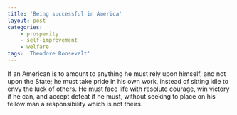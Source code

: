 ```yaml
---
title: 'Being successful in America'
layout: post
categories:
    - prosperity
    - self-improvement
    - welfare
tags: 'Theodore Roosevelt'
---
```


If an American is to amount to anything he must rely upon himself, and not upon the State; he must take pride in his own work, instead of sitting idle to envy the luck of others. He must face life with resolute courage, win victory if he can, and accept defeat if he must, without seeking to place on his fellow man a responsibility which is not theirs.